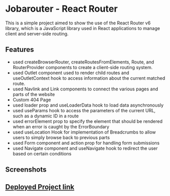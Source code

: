 # Jobarouter - React Router

This is a simple project aimed to show the use of the React Router v6 library, which is a JavaScript library used in React applications to manage client and server-side routing.

## Features

- used createBrowserRouter, createRoutesFromElements, Route, and RouterProvider components to create a client-side routing system.
- used Outlet component used to render child routes and useOutletContext hook to access information about the current matched route.
- used Navlink and Link components to connect the various pages and parts of the website
- Custom 404 Page
- used loader prop and useLoaderData hook to load data asynchronously
- used useParams hook to access the parameters of the current URL, such as a dynamic ID in a route
- used errorElement prop to specify the element that should be rendered when an error is caught by the ErrorBoundary
- used useLocation Hook for implementation of Breadcrumbs to allow users to simply browse back to previous parts
- used Form component and action prop for handling form submissions
- used Navigate component and useNavigate hook to redirect the user based on certain conditions

## Screenshots

## [Deployed Project link](https://jobarouter-react-router.netlify.app/)
